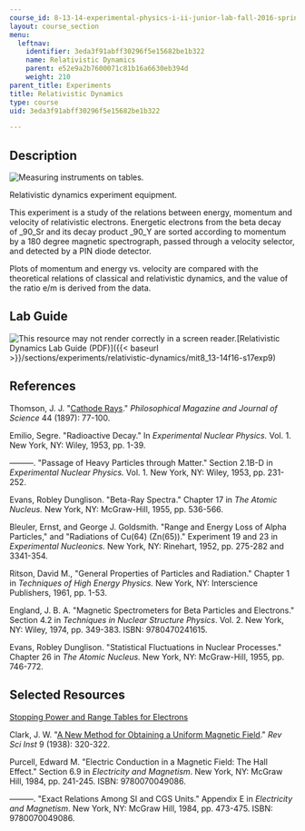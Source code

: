 ```yaml
---
course_id: 8-13-14-experimental-physics-i-ii-junior-lab-fall-2016-spring-2017
layout: course_section
menu:
  leftnav:
    identifier: 3eda3f91abff30296f5e15682be1b322
    name: Relativistic Dynamics
    parent: e52e9a2b7600071c81b16a6630eb394d
    weight: 210
parent_title: Experiments
title: Relativistic Dynamics
type: course
uid: 3eda3f91abff30296f5e15682be1b322

---
```


Description
-----------

![Measuring instruments on tables.](/courses/physics/8-13-14-experimental-physics-i-ii-junior-lab-fall-2016-spring-2017/experiments/relativistic-dynamics/L9.jpg)

Relativistic dynamics experiment equipment.

This experiment is a study of the relations between energy, momentum and velocity of relativistic electrons. Energetic electrons from the beta decay of _90_Sr and its decay product _90_Y are sorted according to momentum by a 180 degree magnetic spectrograph, passed through a velocity selector, and detected by a PIN diode detector.

Plots of momentum and energy vs. velocity are compared with the theoretical relations of classical and relativistic dynamics, and the value of the ratio e/m is derived from the data.

Lab Guide
---------

![This resource may not render correctly in a screen reader.](/images/inacessible.gif)[Relativistic Dynamics Lab Guide (PDF)]({{< baseurl >}}/sections/experiments/relativistic-dynamics/mit8_13-14f16-s17exp9)

References
----------

Thomson, J. J. "[Cathode Rays](https://www.tandfonline.com/doi/abs/10.1080/14786449708621070)." _Philosophical Magazine and Journal of Science_ 44 (1897): 77-100.

Emilio, Segre. "Radioactive Decay." In _Experimental Nuclear Physics._ Vol. 1. New York, NY: Wiley, 1953, pp. 1-39.

———. "Passage of Heavy Particles through Matter." Section 2.1B-D in _Experimental Nuclear Physics._ Vol. 1. New York, NY: Wiley, 1953, pp. 231-252.

Evans, Robley Dunglison. "Beta-Ray Spectra." Chapter 17 in _The Atomic Nucleus._ New York, NY: McGraw-Hill, 1955, pp. 536-566.

Bleuler, Ernst, and George J. Goldsmith. "Range and Energy Loss of Alpha Particles," and "Radiations of Cu(64) (Zn(65))." Experiment 19 and 23 in _Experimental Nucleonics._ New York, NY: Rinehart, 1952, pp. 275-282 and 3341-354.

Ritson, David M., "General Properties of Particles and Radiation." Chapter 1 in _Techniques of High Energy Physics._ New York, NY: Interscience Publishers, 1961, pp. 1-53.

England, J. B. A. "Magnetic Spectrometers for Beta Particles and Electrons." Section 4.2 in _Techniques in Nuclear Structure Physics_. Vol. 2. New York, NY: Wiley, 1974, pp. 349-383. ISBN: 9780470241615.

Evans, Robley Dunglison. "Statistical Fluctuations in Nuclear Processes." Chapter 26 in _The Atomic Nucleus._ New York, NY: McGraw-Hill, 1955, pp. 746-772.

Selected Resources
------------------

[Stopping Power and Range Tables for Electrons](http://physics.nist.gov/PhysRefData/Star/Text/ESTAR.html)

Clark, J. W. "[A New Method for Obtaining a Uniform Magnetic Field](https://aip.scitation.org/doi/10.1063/1.1752353)." _Rev Sci Inst_ 9 (1938): 320-322.

Purcell, Edward M. "Electric Conduction in a Magnetic Field: The Hall Effect." Section 6.9 in _Electricity and Magnetism_. New York, NY: McGraw Hill, 1984, pp. 241-245. ISBN: 9780070049086.

———. "Exact Relations Among SI and CGS Units." Appendix E in _Electricity and Magnetism_. New York, NY: McGraw Hill, 1984, pp. 473-475. ISBN: 9780070049086.
